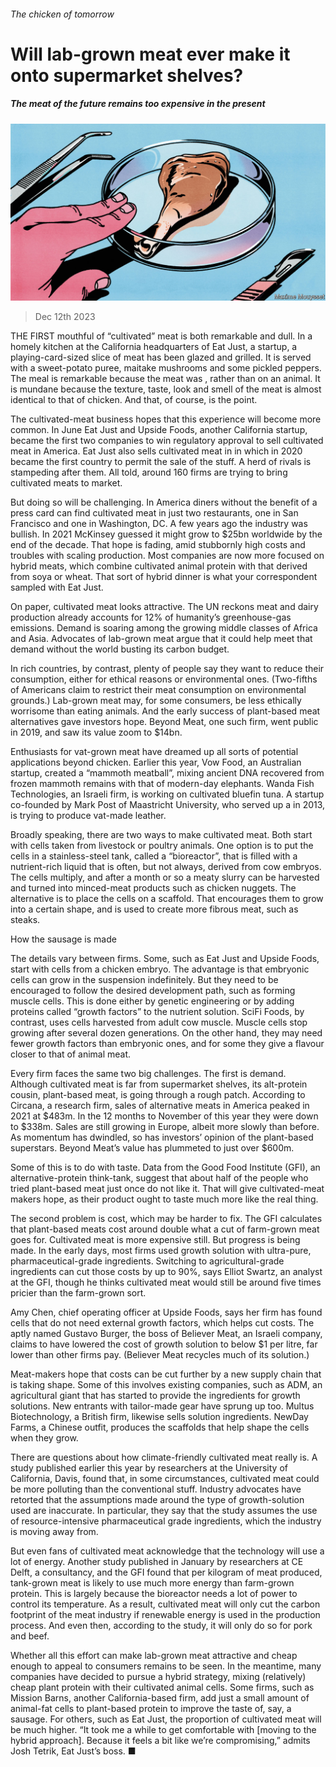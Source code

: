 ###### The chicken of tomorrow

# Will lab-grown meat ever make it onto supermarket shelves? 

##### The meat of the future remains too expensive in the present 

![image](images/20231216_STD001.jpg) 

> Dec 12th 2023 

THE FIRST mouthful of “cultivated” meat is both remarkable and dull. In a homely kitchen at the California headquarters of Eat Just, a startup, a playing-card-sized slice of meat has been glazed and grilled. It is served with a sweet-potato puree, maitake mushrooms and some pickled peppers. The meal is remarkable because the meat was , rather than on an animal. It is mundane because the texture, taste, look and smell of the meat is almost identical to that of chicken. And that, of course, is the point. 

The cultivated-meat business hopes that this experience will become more common. In June Eat Just and Upside Foods, another California startup, became the first two companies to win regulatory approval to sell cultivated meat in America. Eat Just also sells cultivated meat in in  which in 2020 became the first country to permit the sale of the stuff. A herd of rivals is stampeding after them. All told, around 160 firms are trying to bring cultivated meats to market. 

But doing so will be challenging. In America diners without the benefit of a press card can find cultivated meat in just two restaurants, one in San Francisco and one in Washington, DC. A few years ago the industry was bullish. In 2021 McKinsey guessed it might grow to $25bn worldwide by the end of the decade. That hope is fading, amid stubbornly high costs and troubles with scaling production. Most companies are now more focused on hybrid meats, which combine cultivated animal protein with that derived from soya or wheat. That sort of hybrid dinner is what your correspondent sampled with Eat Just. 

On paper, cultivated meat looks attractive. The UN reckons meat and dairy production already accounts for 12% of humanity’s greenhouse-gas emissions. Demand is soaring among the growing middle classes of Africa and Asia. Advocates of lab-grown meat argue that it could help meet that demand without the world busting its carbon budget.

In rich countries, by contrast, plenty of people say they want to reduce their consumption, either for ethical reasons or environmental ones. (Two-fifths of Americans claim to restrict their meat consumption on environmental grounds.) Lab-grown meat may, for some consumers, be less ethically worrisome than eating animals. And the early success of plant-based meat alternatives gave investors hope. Beyond Meat, one such firm, went public in 2019, and saw its value zoom to $14bn.

Enthusiasts for vat-grown meat have dreamed up all sorts of potential applications beyond chicken. Earlier this year, Vow Food, an Australian startup, created a “mammoth meatball”, mixing ancient DNA recovered from frozen mammoth remains with that of modern-day elephants. Wanda Fish Technologies, an Israeli firm, is working on cultivated bluefin tuna. A startup co-founded by Mark Post of Maastricht University, who served up a  in 2013, is trying to produce vat-made leather. 

Broadly speaking, there are two ways to make cultivated meat. Both start with cells taken from livestock or poultry animals. One option is to put the cells in a stainless-steel tank, called a “bioreactor”, that is filled with a nutrient-rich liquid that is often, but not always, derived from cow embryos. The cells multiply, and after a month or so a meaty slurry can be harvested and turned into minced-meat products such as chicken nuggets. The alternative is to place the cells on a scaffold. That encourages them to grow into a certain shape, and is used to create more fibrous meat, such as steaks. 

How the sausage is made

The details vary between firms. Some, such as Eat Just and Upside Foods, start with cells from a chicken embryo. The advantage is that embryonic cells can grow in the suspension indefinitely. But they need to be encouraged to follow the desired development path, such as forming muscle cells. This is done either by genetic engineering or by adding proteins called “growth factors” to the nutrient solution. SciFi Foods, by contrast, uses cells harvested from adult cow muscle. Muscle cells stop growing after several dozen generations. On the other hand, they may need fewer growth factors than embryonic ones, and for some they give a flavour closer to that of animal meat. 

Every firm faces the same two big challenges. The first is demand. Although cultivated meat is far from supermarket shelves, its alt-protein cousin, plant-based meat, is going through a rough patch. According to Circana, a research firm, sales of alternative meats in America peaked in 2021 at $483m. In the 12 months to November of this year they were down to $338m. Sales are still growing in Europe, albeit more slowly than before. As momentum has dwindled, so has investors’ opinion of the plant-based superstars. Beyond Meat’s value has plummeted to just over $600m. 

Some of this is to do with taste. Data from the Good Food Institute (GFI), an alternative-protein think-tank, suggest that about half of the people who tried plant-based meat just once do not like it. That will give cultivated-meat makers hope, as their product ought to taste much more like the real thing. 

The second problem is cost, which may be harder to fix. The GFI calculates that plant-based meats cost around double what a cut of farm-grown meat goes for. Cultivated meat is more expensive still. But progress is being made. In the early days, most firms used growth solution with ultra-pure, pharmaceutical-grade ingredients. Switching to agricultural-grade ingredients can cut those costs by up to 90%, says Elliot Swartz, an analyst at the GFI, though he thinks cultivated meat would still be around five times pricier than the farm-grown sort.

Amy Chen, chief operating officer at Upside Foods, says her firm has found cells that do not need external growth factors, which helps cut costs. The aptly named Gustavo Burger, the boss of Believer Meat, an Israeli company, claims to have lowered the cost of growth solution to below $1 per litre, far lower than other firms pay. (Believer Meat recycles much of its solution.) 

Meat-makers hope that costs can be cut further by a new supply chain that is taking shape. Some of this involves existing companies, such as ADM, an agricultural giant that has started to provide the ingredients for growth solutions. New entrants with tailor-made gear have sprung up too. Multus Biotechnology, a British firm, likewise sells solution ingredients. NewDay Farms, a Chinese outfit, produces the scaffolds that help shape the cells when they grow.

There are questions about how climate-friendly cultivated meat really is. A study published earlier this year by researchers at the University of California, Davis, found that, in some circumstances, cultivated meat could be more polluting than the conventional stuff. Industry advocates have retorted that the assumptions made around the type of growth-solution used are inaccurate. In particular, they say that the study assumes the use of resource-intensive pharmaceutical grade ingredients, which the industry is moving away from.

But even fans of cultivated meat acknowledge that the technology will use a lot of energy. Another study published in January by researchers at CE Delft, a consultancy, and the GFI found that per kilogram of meat produced, tank-grown meat is likely to use much more energy than farm-grown protein. This is largely because the bioreactor needs a lot of power to control its temperature. As a result, cultivated meat will only cut the carbon footprint of the meat industry if renewable energy is used in the production process. And even then, according to the study, it will only do so for pork and beef.

Whether all this effort can make lab-grown meat attractive and cheap enough to appeal to consumers remains to be seen. In the meantime, many companies have decided to pursue a hybrid strategy, mixing (relatively) cheap plant protein with their cultivated animal cells. Some firms, such as Mission Barns, another California-based firm, add just a small amount of animal-fat cells to plant-based protein to improve the taste of, say, a sausage. For others, such as Eat Just, the proportion of cultivated meat will be much higher. “It took me a while to get comfortable with [moving to the hybrid approach]. Because it feels a bit like we’re compromising,” admits Josh Tetrik, Eat Just’s boss. ■


